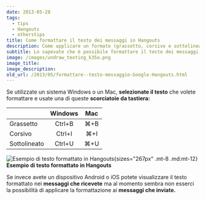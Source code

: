 ```yaml
---
date: 2013-05-28
tags:
  - tips
  - Hangouts
  - otherstips
title: Come formattare il testo dei messaggi in Hangouts
description: Come applicare un formato (grassetto, corsivo e sottolineato) al testo degli Hangouts.
subtitle: Lo sapevate che è possibile formattare il testo dei messaggi con il nuovo Hangouts di Google?
image: /images/undraw_texting_k35o.png
image_title:
image_description:
old_url: /2013/05/formattare--testo-messaggio-Google-Hangouts.html
---
```


Se utilizzate un sistema Windows o un Mac, **selezionate il testo** che volete formattare e usate una di queste **scorciatoie da tastiera:**

|              | Windows | Mac |
| ------------ | :-----: | :-: |
| Grassetto    | Ctrl+B  | ⌘+B |
| Corsivo      | Ctrl+I  | ⌘+I |
| Sottolineato | Ctrl+U  | ⌘+U |

![Esempio di testo formattato in Hangouts](/images/hangouts-formattazione-testo-messaggio.png "Esempio di testo formattato in Hangouts"){sizes="267px" .mt-8 .md:mt-12} **Esempio di testo formattato in Hangouts**

Se invece avete un dispositivo Android o iOS potete visualizzare il testo formattato nei **messaggi che ricevete** ma al momento sembra non esserci la possibilità di applicare la formattazione ai **messaggi che inviate.**
